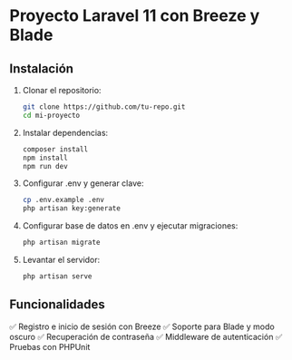 # Proyecto Laravel 11 con Breeze y Blade

## Instalación

1. Clonar el repositorio:
   ```sh
   git clone https://github.com/tu-repo.git
   cd mi-proyecto
   ```
2. Instalar dependencias:
    ```sh
    composer install
    npm install
    npm run dev
    ```
3. Configurar .env y generar clave:
    ```sh
    cp .env.example .env
    php artisan key:generate
    ```
4. Configurar base de datos en .env y ejecutar migraciones:
    ```sh
    php artisan migrate
    ```
5. Levantar el servidor:
    ```sh
    php artisan serve
    ```

## Funcionalidades
✅ Registro e inicio de sesión con Breeze
✅ Soporte para Blade y modo oscuro
✅ Recuperación de contraseña
✅ Middleware de autenticación
✅ Pruebas con PHPUnit